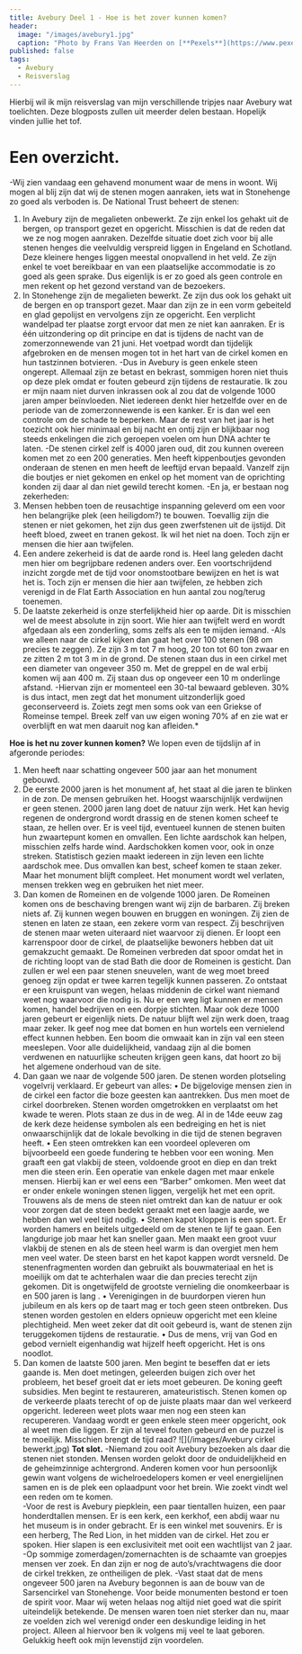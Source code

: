 ```yaml
---
title: Avebury Deel 1 - Hoe is het zover kunnen komen?
header:
  image: "/images/avebury1.jpg"
  caption: "Photo by Frans Van Heerden on [**Pexels**](https://www.pexels.com/photo/stone-near-tree-1590511/)"
published: false
tags:
  - Avebury
  - Reisverslag
---
```


Hierbij wil ik mijn reisverslag van mijn verschillende tripjes naar Avebury wat toelichten. Deze blogposts zullen uit meerder delen bestaan. Hopelijk vinden jullie het tof.

# Een overzicht.
-Wij zien vandaag een gehavend monument waar de mens in woont. Wij mogen al blij zijn dat wij de stenen mogen aanraken, iets wat in Stonehenge zo goed als verboden is. De National Trust beheert de stenen:
1. In Avebury zijn de megalieten onbewerkt. Ze zijn enkel los gehakt uit de bergen, op transport gezet en opgericht. Misschien is dat de reden dat we ze nog mogen aanraken. Dezelfde situatie doet zich voor bij alle stenen henges die veelvuldig verspreid liggen in Engeland en Schotland. Deze kleinere henges liggen meestal onopvallend in het veld. Ze zijn enkel te voet bereikbaar en van een plaatselijke accommodatie is zo goed als geen sprake. Dus eigenlijk is er zo goed als geen controle en men rekent op het gezond verstand van de bezoekers.
2. In Stonehenge zijn de megalieten bewerkt. Ze zijn dus ook los gehakt uit de bergen en op transport gezet. Maar dan zijn ze in een vorm gebeiteld en glad gepolijst en vervolgens zijn ze opgericht. Een verplicht wandelpad ter plaatse zorgt ervoor dat men ze niet kan aanraken. Er is één uitzondering op dit principe en dat is tijdens de nacht van de zomerzonnewende van 21 juni. Het voetpad wordt dan tijdelijk afgebroken en de mensen mogen tot in het hart van de cirkel komen en hun tastzinnen botvieren.
-Dus in Avebury is geen enkele steen ongerept. Allemaal zijn ze betast en bekrast, sommigen horen niet thuis op deze plek omdat er fouten gebeurd zijn tijdens de restauratie. Ik zou er mijn naam niet durven inkrassen ook al zou dat de volgende 1000 jaren amper beïnvloeden. Niet iedereen denkt hier hetzelfde over en de periode van de zomerzonnewende is een kanker. Er is dan wel een controle om de schade te beperken. Maar de rest van het jaar is het toezicht ook hier minimaal en bij nacht en ontij zijn er blijkbaar nog steeds enkelingen die zich geroepen voelen om hun DNA achter te laten.
-De stenen cirkel zelf is 4000 jaren oud, dit zou kunnen overeen komen met zo een 200 generaties. Men heeft kippenboutjes gevonden onderaan de stenen en men heeft de leeftijd ervan bepaald. Vanzelf zijn die boutjes er niet gekomen en enkel op het moment van de oprichting konden zij daar al dan niet gewild terecht komen.
-En ja, er bestaan nog zekerheden:
1. Mensen hebben toen de reusachtige inspanning geleverd om een voor hen belangrijke plek (een heiligdom?) te bouwen. Toevallig zijn die stenen er niet gekomen, het zijn dus geen zwerfstenen uit de ijstijd. Dit heeft bloed, zweet en tranen gekost. Ik wil het niet na doen. Toch zijn er mensen die hier aan twijfelen.
2. Een andere zekerheid is dat de aarde rond is. Heel lang geleden dacht men hier om begrijpbare redenen anders over. Een voortschrijdend inzicht zorgde met de tijd voor onomstootbare bewijzen en het is wat het is. Toch zijn er mensen die hier aan twijfelen, ze hebben zich verenigd in de Flat Earth Association en hun aantal zou nog/terug toenemen.
3. De laatste zekerheid is onze sterfelijkheid hier op aarde. Dit is misschien wel de meest absolute in zijn soort. Wie hier aan twijfelt werd en wordt afgedaan als een zonderling, soms zelfs als een te mijden iemand.
-Als we alleen naar de cirkel kijken dan gaat het over 100 stenen (98 om precies te zeggen). Ze zijn 3 m tot 7 m hoog, 20 ton tot 60 ton zwaar en ze zitten 2 m tot 3 m in de grond. De stenen staan dus in een cirkel met een diameter van ongeveer 350 m. Met de greppel en de wal erbij komen wij aan 400 m. Zij staan dus op ongeveer een 10 m onderlinge afstand.
-Hiervan zijn er momenteel een 30-tal bewaard gebleven.
30% is dus intact, men zegt dat het monument uitzonderlijk goed geconserveerd is. Zoiets zegt men soms ook van een Griekse of Romeinse tempel. Breek zelf van uw eigen woning 70% af en zie wat er overblijft en wat men daaruit nog kan afleiden.*

**Hoe is het nu zover kunnen komen?**
We lopen even de tijdslijn af in afgeronde periodes:
1. Men heeft naar schatting ongeveer 500 jaar aan het monument gebouwd.
2. De eerste 2000 jaren is het monument af, het staat al die jaren te blinken in de zon. De mensen gebruiken het. Hoogst waarschijnlijk verdwijnen er geen stenen. 2000 jaren lang doet de natuur zijn werk. Het kan hevig regenen de ondergrond wordt drassig en de stenen komen scheef te staan, ze hellen over. Er is veel tijd, eventueel kunnen de stenen buiten hun zwaartepunt komen en omvallen. Een lichte aardschok kan helpen, misschien zelfs harde wind. Aardschokken komen voor, ook in onze streken. Statistisch gezien maakt iedereen in zijn leven een lichte aardschok mee. Dus omvallen kan best, scheef komen te staan zeker. Maar het monument blijft compleet. Het monument wordt wel verlaten, mensen trekken weg en gebruiken het niet meer.
3. Dan komen de Romeinen en de volgende 1000 jaren. De Romeinen komen ons de beschaving brengen want wij zijn de barbaren. Zij breken niets af. Zij kunnen wegen bouwen en bruggen en woningen. Zij zien de stenen en laten ze staan, een zekere vorm van respect. Zij beschrijven de stenen maar weten uiteraard niet waarvoor zij dienen. Er loopt een karrenspoor door de cirkel, de plaatselijke bewoners hebben dat uit gemakzucht gemaakt. De Romeinen verbreden dat spoor omdat het in de richting loopt van de stad Bath die door de Romeinen is gesticht. Dan zullen er wel een paar stenen sneuvelen, want de weg moet breed genoeg zijn opdat er twee karren tegelijk kunnen passeren. Zo ontstaat er een kruispunt van wegen, helaas middenin de cirkel want niemand weet nog waarvoor die nodig is. Nu er een weg ligt kunnen er mensen komen, handel bedrijven en een dorpje stichten. Maar ook deze 1000 jaren gebeurt er eigenlijk niets. De natuur blijft wel zijn werk doen, traag maar zeker. Ik geef nog mee dat bomen en hun wortels een vernielend effect kunnen hebben. Een boom die omwaait kan in zijn val een steen meeslepen. Voor alle duidelijkheid, vandaag zijn al die bomen verdwenen en natuurlijke scheuten krijgen geen kans, dat hoort zo bij het algemene onderhoud van de site.
4. Dan gaan we naar de volgende 500 jaren. De stenen worden plotseling vogelvrij verklaard. Er gebeurt van alles:
•	De bijgelovige mensen zien in de cirkel een factor die boze geesten kan aantrekken. Dus men moet de cirkel doorbreken. Stenen worden omgetrokken en verplaatst om het kwade te weren. Plots staan ze dus in de weg. Al in de 14de eeuw zag de kerk deze heidense symbolen als een bedreiging en het is niet onwaarschijnlijk dat de lokale bevolking in die tijd de stenen begraven heeft.
•	Een steen omtrekken kan een voordeel opleveren om bijvoorbeeld een goede fundering te hebben voor een woning. Men graaft een gat vlakbij de steen, voldoende groot en diep en dan trekt men die steen erin. Een operatie van enkele dagen met maar enkele mensen. Hierbij kan er wel eens een “Barber” omkomen. Men weet dat er onder enkele woningen stenen liggen, vergelijk het met een oprit. Trouwens als de mens de steen niet omtrekt dan kan de natuur er ook voor zorgen dat de steen bedekt geraakt met een laagje aarde, we hebben dan wel veel tijd nodig.
•	Stenen kapot kloppen is een sport. Er worden hamers en beitels uitgedeeld om de stenen te lijf te gaan. Een langdurige job maar het kan sneller gaan. Men maakt een groot vuur vlakbij de stenen en als de steen heel warm is dan overgiet men hem men veel water. De steen barst en het kapot kappen wordt versneld. De stenenfragmenten worden dan gebruikt als bouwmateriaal en het is moeilijk om dat te achterhalen waar die dan precies terecht zijn gekomen. Dit is ongetwijfeld de grootste vernieling die onomkeerbaar is en 500 jaren is lang .
•	Verenigingen in de buurdorpen vieren hun jubileum en als kers op de taart mag er toch geen steen ontbreken. Dus stenen worden gestolen en elders opnieuw opgericht met een kleine plechtigheid. Men weet zeker dat dit ooit gebeurd is, want de stenen zijn teruggekomen tijdens de restauratie.
•	Dus de mens, vrij van God en gebod vernielt eigenhandig wat hijzelf heeft opgericht. Het is ons noodlot.
5. Dan komen de laatste 500 jaren. Men begint te beseffen dat er iets gaande is. Men doet metingen, geleerden buigen zich over het probleem, het besef groeit dat er iets moet gebeuren. De koning geeft subsidies. Men begint te restaureren, amateuristisch. Stenen komen op de verkeerde plaats terecht of op de juiste plaats maar dan wel verkeerd opgericht. Iedereen weet plots waar men nog een steen kan recupereren. Vandaag wordt er geen enkele steen meer opgericht, ook al weet men die liggen. Er zijn al teveel fouten gebeurd en de puzzel is te moeilijk. Misschien brengt de tijd raad?
![](/images/Avebury cirkel bewerkt.jpg)
**Tot slot.**
-Niemand zou ooit Avebury bezoeken als daar die stenen niet stonden. Mensen worden gelokt door de onduidelijkheid en de geheimzinnige achtergrond. Anderen komen voor hun persoonlijk gewin want volgens de wichelroedelopers komen er veel energielijnen samen en is de plek een oplaadpunt voor het brein. Wie zoekt vindt wel een reden om te komen.                                                                                     
-Voor de rest is Avebury piepklein, een paar tientallen huizen, een paar honderdtallen mensen. Er is een kerk, een kerkhof, een abdij waar nu het museum is in onder gebracht. Er is een winkel met souvenirs. Er is een herberg, The Red Lion, in het midden van de cirkel. Het zou er spoken. Hier slapen is een exclusiviteit met ooit een wachtlijst van 2 jaar.
-Op sommige zomerdagen/zomernachten is de schaamte van groepjes mensen ver zoek. En dan zijn er nog de auto’s/vrachtwagens die door de cirkel trekken, ze ontheiligen de plek.
-Vast staat dat de mens ongeveer 500 jaren na Avebury begonnen is aan de bouw van de Sarsencirkel van Stonehenge. Voor beide monumenten bestond er toen de spirit voor. Maar wij weten helaas nog altijd niet goed wat die spirit uiteindelijk betekende. De mensen waren toen niet sterker dan nu, maar ze voelden zich wel verenigd onder een deskundige leiding in het project. Alleen al hiervoor ben ik volgens mij veel te laat geboren. Gelukkig heeft ook mijn levenstijd zijn voordelen.
